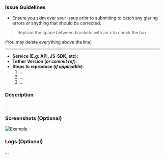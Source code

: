 ### Issue Guidelines

- Ensure you skim over your issue prior to submitting to catch any glaring errors or anything that should be corrected.

> Replace the space between brackets with an x to check the box.

(You may delete everything above the line)

---

- **Service (E.g: API, JS-SDK, etc):**
- **Tether Version (*or commit ref*)**:
- **Steps to reproduce (*if applicable*)**:
    1. ...
    2. ...
    3. ...

### Description
...

### Screenshots (Optional)
![Example](https://example.com/image.png)

### Logs (Optional)
...